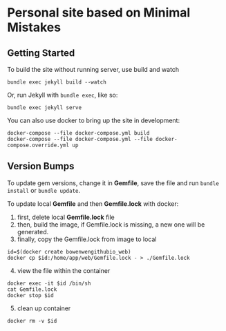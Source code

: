 # Personal site based on Minimal Mistakes


## Getting Started

To build the site without running server, use build and watch

```
bundle exec jekyll build --watch
```

Or, run Jekyll with `bundle exec`, like so:

```
bundle exec jekyll serve
```

You can also use docker to bring up the site in development:

```
docker-compose --file docker-compose.yml build
docker-compose --file docker-compose.yml --file docker-compose.override.yml up
```

## Version Bumps

To update gem versions, change it in **Gemfile**, save the
file and run `bundle install` or `bundle update`.

To update local **Gemfile** and then **Gemfile.lock** with docker:

1. first, delete local **Gemfile.lock** file
2. then, build the image, if Gemfile.lock is missing, a new one will be generated.
3. finally, copy the Gemfile.lock from image to local
```
id=$(docker create bowenwengithubio_web)
docker cp $id:/home/app/web/Gemfile.lock - > ./Gemfile.lock
```
4. view the file within the container
```
docker exec -it $id /bin/sh
cat Gemfile.lock
docker stop $id
```
5. clean up container
```
docker rm -v $id
```

